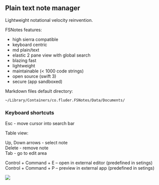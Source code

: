 ## Plain text note manager

Lightweight notational velocity reinvention.

FSNotes features:

- high sierra compatible
- keyboard centric
- md plain/text
- elastic 2 pane view with global search
- blazing fast
- lightweight
- maintainable (< 1000 code strings)
- open source (swift 3)
- secure (app sandboxed)

Markdown files default directory:

```~/Library/Containers/co.fluder.FSNotes/Data/Documents/```

### Keyboard shortcuts

Esc - move cursor into search bar

Table view: 

Up, Down arrows - select note  
Delete - remove note  
Tab - go to edit area

Control + Command + E – open in external editor (predefined in setings)  
Control + Command + P – preview in external app (predefined in setings)

![](http://files.og.uk.to/Screen-Shot-2017-08-06-16-30-55.png)

